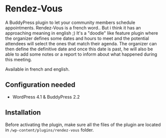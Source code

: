 Rendez-Vous
===========

A BuddyPress plugin to let your community members schedule appointments. Rendez-Vous is a french word.. But i think it has an approaching meaning in english ;)
It's a "doodle" like feature plugin where the organizer defines some dates and hours to meet and the potential attendees will select the ones that match their agenda.
The organizer can then define the definitive date and once this date is past, he will also be able to add some notes or a report to inform about what happened during this meeting.

Available in french and english.


Configuration needed
--------------------

+ WordPress 4.1 & BuddyPress 2.2

Installation
------------

Before activating the plugin, make sure all the files of the plugin are located in `/wp-content/plugins/rendez-vous` folder.
